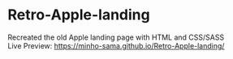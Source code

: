 # Retro-Apple-landing
Recreated the old Apple landing page with HTML and CSS/SASS <br>
Live Preview: https://minho-sama.github.io/Retro-Apple-landing/
